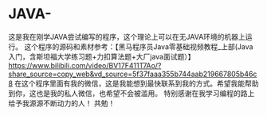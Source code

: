 # JAVA-
这是我在刚学JAVA尝试编写的程序，这个理论上可以在无JAVA环境的机器上运行。
这个程序的源码和素材参考：【黑马程序员Java零基础视频教程_上部(Java入门，含斯坦福大学练习题+力扣算法题+大厂java面试题）】 https://www.bilibili.com/video/BV17F411T7Ao/?share_source=copy_web&vd_source=5f37faaa355b744aab219667805b46c8
在这个程序里面有我的微信，这是我能想到最快联系到我的方式。希望我能帮助到你，这也是我的私人微信，也希望不会被滥用。
特别感谢在我学习编程的路上给予我源源不断动力的人！
共勉！
